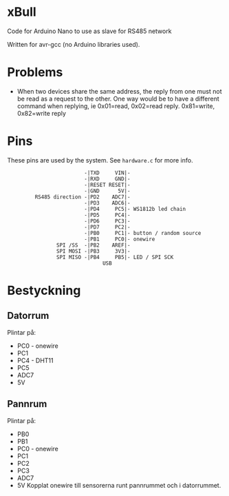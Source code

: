 # xBull

Code for Arduino Nano to use as slave for RS485 network

Written for avr-gcc (no Arduino libraries used).


# Problems

* When two devices share the same address, the reply from one must not
  be read as a request to the other. One way would be to have a different
  command when replying, ie 0x01=read, 0x02=read reply. 0x81=write,
  0x82=write reply

# Pins

These pins are used by the system. See `hardware.c` for more info.

```
                         -|TXD     VIN|-
                         -|RXD     GND|-
                         -|RESET RESET|-
                         -|GND      5V|-
         RS485 direction -|PD2    ADC7|-
                         -|PD3    ADC6|-
                         -|PD4     PC5|- WS1812b led chain
                         -|PD5     PC4|-
                         -|PD6     PC3|-
                         -|PD7     PC2|-
                         -|PB0     PC1|- button / random source
                         -|PB1     PC0|- onewire
                SPI /SS  -|PB2    AREF|-
                SPI MOSI -|PB3     3V3|-
                SPI MISO -|PB4     PB5|- LED / SPI SCK
                               USB
```

# Bestyckning

## Datorrum
Plintar på:
* PC0 - onewire
* PC1
* PC4 - DHT11
* PC5
* ADC7
* 5V

## Pannrum
Plintar på:
* PB0
* PB1
* PC0 - onewire
* PC1
* PC2
* PC3
* ADC7
* 5V
Kopplat onewire till sensorerna runt pannrummet och i datorrummet.
